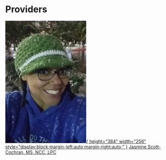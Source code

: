 # Providers

[![Jasmine Scott-Cochran](assets/jasmine.jpeg){ height="384" width="256" style="display:block;margin-left:auto;margin-right:auto;" }](jasmine.md)
[Jasmine Scott-Cochran, MS, NCC, LPC](jasmine.md)

